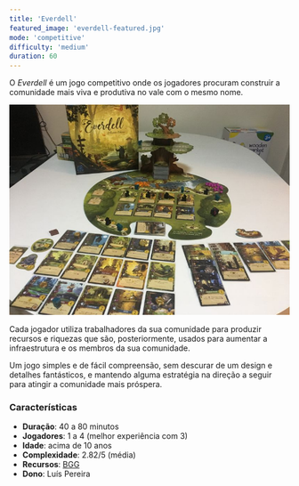 ```yaml
---
title: 'Everdell'
featured_image: 'everdell-featured.jpg'
mode: 'competitive'
difficulty: 'medium'
duration: 60
---
```

O *Everdell* é um jogo competitivo onde os jogadores procuram construir a comunidade mais viva e produtiva no vale com o mesmo nome.

<!--more-->

![Everdell board setup](everdell-featured.jpg)

Cada jogador utiliza trabalhadores da sua comunidade para produzir recursos e riquezas que são, posteriormente, usados para aumentar a infraestrutura e os membros da sua comunidade.

Um jogo simples e de fácil compreensão, sem descurar de um design e detalhes fantásticos, e mantendo alguma estratégia na direção a seguir para atingir a comunidade mais próspera.

### Características

- **Duração**: 40 a 80 minutos
- **Jogadores**: 1 a 4 (melhor experiência com 3)
- **Idade**: acima de 10 anos
- **Complexidade**: 2.82/5 (média)
- **Recursos**: [BGG](https://boardgamegeek.com/boardgame/199792/everdell)
- **Dono**: Luís Pereira
